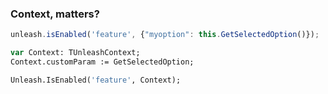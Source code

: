 <div class="slidetext-bg">

### Context, matters?

```js
unleash.isEnabled('feature', {"myoption": this.GetSelectedOption()});
```

```pascal
var Context: TUnleashContext;
Context.customParam := GetSelectedOption;

Unleash.IsEnabled('feature', Context);
```

</div>
